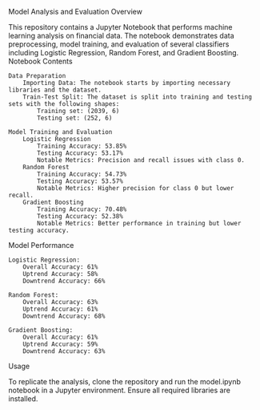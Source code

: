 Model Analysis and Evaluation
Overview

This repository contains a Jupyter Notebook that performs machine learning analysis on financial data. The notebook demonstrates data preprocessing, model training, and evaluation of several classifiers including Logistic Regression, Random Forest, and Gradient Boosting.  
Notebook Contents

    Data Preparation
        Importing Data: The notebook starts by importing necessary libraries and the dataset.
        Train-Test Split: The dataset is split into training and testing sets with the following shapes:
            Training set: (2039, 6)
            Testing set: (252, 6)

    Model Training and Evaluation
        Logistic Regression
            Training Accuracy: 53.85%
            Testing Accuracy: 53.17%
            Notable Metrics: Precision and recall issues with class 0.
        Random Forest
            Training Accuracy: 54.73%
            Testing Accuracy: 53.57%
            Notable Metrics: Higher precision for class 0 but lower recall.
        Gradient Boosting
            Training Accuracy: 70.48%
            Testing Accuracy: 52.38%
            Notable Metrics: Better performance in training but lower testing accuracy.

Model Performance

    Logistic Regression:
        Overall Accuracy: 61%
        Uptrend Accuracy: 58%
        Downtrend Accuracy: 66%

    Random Forest:
        Overall Accuracy: 63%
        Uptrend Accuracy: 61%
        Downtrend Accuracy: 68%

    Gradient Boosting:
        Overall Accuracy: 61%
        Uptrend Accuracy: 59%
        Downtrend Accuracy: 63%

Usage

To replicate the analysis, clone the repository and run the model.ipynb notebook in a Jupyter environment. Ensure all required libraries are installed.
